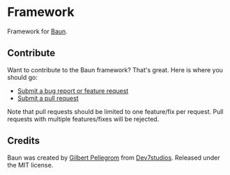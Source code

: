 # Framework
Framework for [Baun](http://bauncms.com).

## Contribute

Want to contribute to the Baun framework? That's great. Here is where you should go:

* [Submit a bug report or feature request](https://github.com/BaunCMS/Framework/issues)
* [Submit a pull request](https://github.com/BaunCMS/Framework/pulls)

Note that pull requests should be limited to one feature/fix per request. Pull requests with multiple
features/fixes will be rejected.

## Credits

Baun was created by [Gilbert Pellegrom](http://gilbert.pellegrom.me) from
[Dev7studios](http://dev7studios.com). Released under the MIT license.
